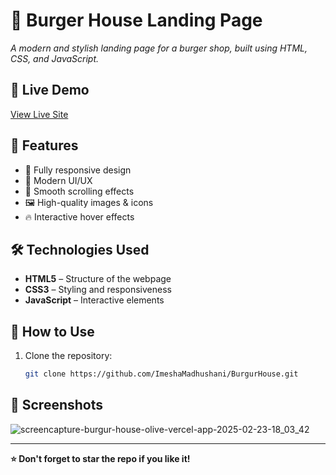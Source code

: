 # 🍔 Burger House Landing Page

*A modern and stylish landing page for a burger shop, built using HTML, CSS, and JavaScript.*

## 🚀 Live Demo
[View Live Site](https://burgur-house-olive.vercel.app/)

## 📌 Features
- 🍔 Fully responsive design
- 🎨 Modern UI/UX
- 📜 Smooth scrolling effects
- 🖼️ High-quality images & icons
- 🔥 Interactive hover effects

## 🛠️ Technologies Used
- **HTML5** – Structure of the webpage
- **CSS3** – Styling and responsiveness
- **JavaScript** – Interactive elements


## 📜 How to Use
1. Clone the repository:
   ```bash
   git clone https://github.com/ImeshaMadhushani/BurgurHouse.git
   ```

## 📸 Screenshots
![screencapture-burgur-house-olive-vercel-app-2025-02-23-18_03_42](https://github.com/user-attachments/assets/140e7b52-6183-4d0e-b809-e4b578f6484e)

---
**⭐ Don't forget to star the repo if you like it!**
